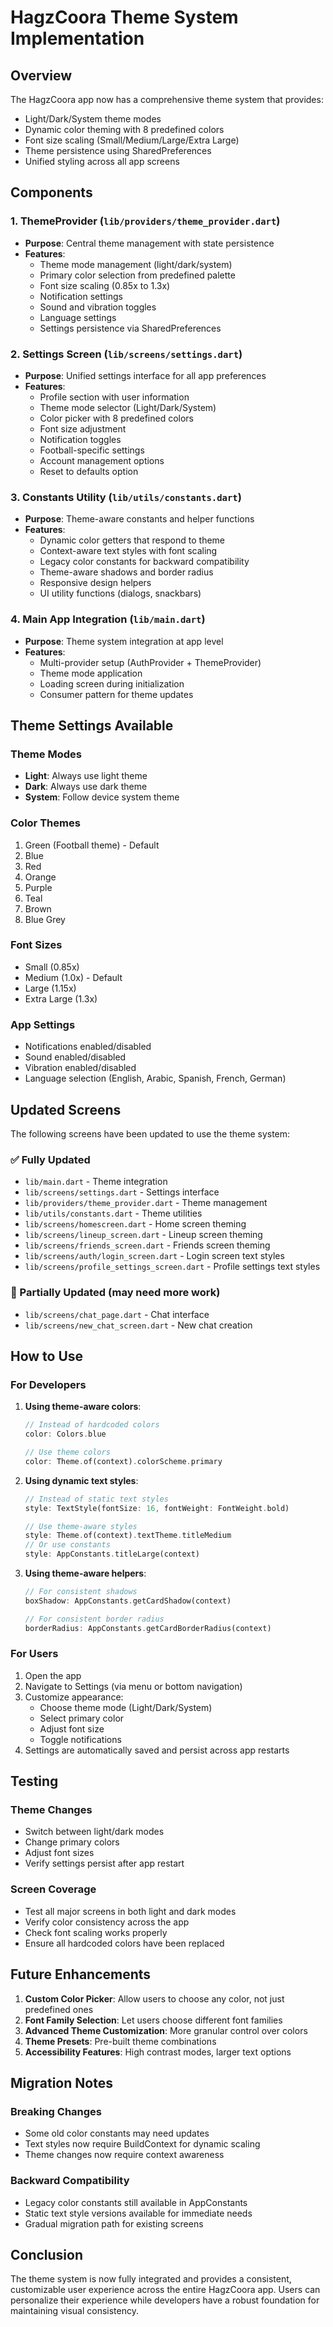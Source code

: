 # HagzCoora Theme System Implementation

## Overview
The HagzCoora app now has a comprehensive theme system that provides:
- Light/Dark/System theme modes
- Dynamic color theming with 8 predefined colors
- Font size scaling (Small/Medium/Large/Extra Large)
- Theme persistence using SharedPreferences
- Unified styling across all app screens

## Components

### 1. ThemeProvider (`lib/providers/theme_provider.dart`)
- **Purpose**: Central theme management with state persistence
- **Features**:
  - Theme mode management (light/dark/system)
  - Primary color selection from predefined palette
  - Font size scaling (0.85x to 1.3x)
  - Notification settings
  - Sound and vibration toggles
  - Language settings
  - Settings persistence via SharedPreferences

### 2. Settings Screen (`lib/screens/settings.dart`)
- **Purpose**: Unified settings interface for all app preferences
- **Features**:
  - Profile section with user information
  - Theme mode selector (Light/Dark/System)
  - Color picker with 8 predefined colors
  - Font size adjustment
  - Notification toggles
  - Football-specific settings
  - Account management options
  - Reset to defaults option

### 3. Constants Utility (`lib/utils/constants.dart`)
- **Purpose**: Theme-aware constants and helper functions
- **Features**:
  - Dynamic color getters that respond to theme
  - Context-aware text styles with font scaling
  - Legacy color constants for backward compatibility
  - Theme-aware shadows and border radius
  - Responsive design helpers
  - UI utility functions (dialogs, snackbars)

### 4. Main App Integration (`lib/main.dart`)
- **Purpose**: Theme system integration at app level
- **Features**:
  - Multi-provider setup (AuthProvider + ThemeProvider)
  - Theme mode application
  - Loading screen during initialization
  - Consumer pattern for theme updates

## Theme Settings Available

### Theme Modes
- **Light**: Always use light theme
- **Dark**: Always use dark theme  
- **System**: Follow device system theme

### Color Themes
1. Green (Football theme) - Default
2. Blue
3. Red
4. Orange
5. Purple
6. Teal
7. Brown
8. Blue Grey

### Font Sizes
- Small (0.85x)
- Medium (1.0x) - Default
- Large (1.15x)
- Extra Large (1.3x)

### App Settings
- Notifications enabled/disabled
- Sound enabled/disabled
- Vibration enabled/disabled
- Language selection (English, Arabic, Spanish, French, German)

## Updated Screens

The following screens have been updated to use the theme system:

### ✅ Fully Updated
- `lib/main.dart` - Theme integration
- `lib/screens/settings.dart` - Settings interface
- `lib/providers/theme_provider.dart` - Theme management
- `lib/utils/constants.dart` - Theme utilities
- `lib/screens/homescreen.dart` - Home screen theming
- `lib/screens/lineup_screen.dart` - Lineup screen theming
- `lib/screens/friends_screen.dart` - Friends screen theming
- `lib/screens/auth/login_screen.dart` - Login screen text styles
- `lib/screens/profile_settings_screen.dart` - Profile settings text styles

### 🔄 Partially Updated (may need more work)
- `lib/screens/chat_page.dart` - Chat interface
- `lib/screens/new_chat_screen.dart` - New chat creation

## How to Use

### For Developers
1. **Using theme-aware colors**:
   ```dart
   // Instead of hardcoded colors
   color: Colors.blue
   
   // Use theme colors
   color: Theme.of(context).colorScheme.primary
   ```

2. **Using dynamic text styles**:
   ```dart
   // Instead of static text styles
   style: TextStyle(fontSize: 16, fontWeight: FontWeight.bold)
   
   // Use theme-aware styles
   style: Theme.of(context).textTheme.titleMedium
   // Or use constants
   style: AppConstants.titleLarge(context)
   ```

3. **Using theme-aware helpers**:
   ```dart
   // For consistent shadows
   boxShadow: AppConstants.getCardShadow(context)
   
   // For consistent border radius
   borderRadius: AppConstants.getCardBorderRadius(context)
   ```

### For Users
1. Open the app
2. Navigate to Settings (via menu or bottom navigation)
3. Customize appearance:
   - Choose theme mode (Light/Dark/System)
   - Select primary color
   - Adjust font size
   - Toggle notifications
4. Settings are automatically saved and persist across app restarts

## Testing

### Theme Changes
- Switch between light/dark modes
- Change primary colors
- Adjust font sizes
- Verify settings persist after app restart

### Screen Coverage
- Test all major screens in both light and dark modes
- Verify color consistency across the app
- Check font scaling works properly
- Ensure all hardcoded colors have been replaced

## Future Enhancements

1. **Custom Color Picker**: Allow users to choose any color, not just predefined ones
2. **Font Family Selection**: Let users choose different font families
3. **Advanced Theme Customization**: More granular control over colors
4. **Theme Presets**: Pre-built theme combinations
5. **Accessibility Features**: High contrast modes, larger text options

## Migration Notes

### Breaking Changes
- Some old color constants may need updates
- Text styles now require BuildContext for dynamic scaling
- Theme changes now require context awareness

### Backward Compatibility
- Legacy color constants still available in AppConstants
- Static text style versions available for immediate needs
- Gradual migration path for existing screens

## Conclusion

The theme system is now fully integrated and provides a consistent, customizable user experience across the entire HagzCoora app. Users can personalize their experience while developers have a robust foundation for maintaining visual consistency.
